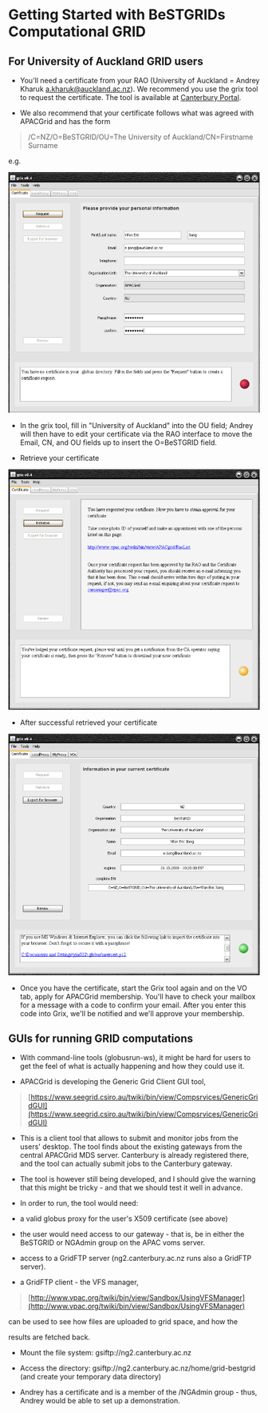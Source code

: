 # Getting Started with BeSTGRIDs Computational GRID

## For University of Auckland GRID users

- You'll need a certificate from your RAO (University of Auckland = Andrey Kharuk a.kharuk@auckland.ac.nz). We recommend you use the grix tool to request the certificate.  The tool is available at [Canterbury Portal](https://ngportal.canterbury.ac.nz/grid/grix-jdk5-bestgrid.jnlp).

- We also recommend that your certificate follows what was agreed with APACGrid and has the form

>  /C=NZ/O=BeSTGRID/OU=The University of Auckland/CN=Firstname Surname

e.g.

![YifanEricGrixRequest.PNG](./attachments/YifanEricGrixRequest.PNG)
- In the grix tool, fill in "University of Auckland"  into the OU field; Andrey will then have to edit your certificate via the RAO interface to move the Email, CN, and OU fields up to insert the O=BeSTGRID field.

- Retrieve your certificate

![YifanEricGrixRequestRetrieve.PNG](./attachments/YifanEricGrixRequestRetrieve.PNG)
- After successful retrieved your certificate

![YifanEricGrixRequestRetrieved.PNG](./attachments/YifanEricGrixRequestRetrieved.PNG)
- Once you have the certificate, start the Grix tool again and on the VO tab, apply for APACGrid membership.  You'll have to check your mailbox for a message with a code to confirm your email.  After you enter this code into Grix, we'll be notified and we'll approve your membership.

## GUIs for running GRID computations

- With command-line tools (globusrun-ws), it might be hard for users to get the feel of what is actually happening and how they could use it.

- APACGrid is developing the Generic Grid Client GUI tool,

>  [https://www.seegrid.csiro.au/twiki/bin/view/Compsrvices/GenericGridGUI](https://www.seegrid.csiro.au/twiki/bin/view/Compsrvices/GenericGridGUI)

- This is a client tool that allows to submit and monitor jobs from the users' desktop.  The tool finds about the existing gateways from the central APACGrid MDS server.  Canterbury is already registered there, and the tool can actually submit jobs to the Canterbury gateway.

- The tool is however still being developed, and I should give the warning that this might be tricky - and that we should test it well in advance.

- In order to run, the tool would need:
	
- a valid globus proxy for the user's X509 certificate (see above)
- the user would need access to our gateway - that is, be in either the BeSTGRID or NGAdmin group on the APAC voms server.
- access to a GridFTP server (ng2.canterbury.ac.nz runs also a GridFTP server).
- a GridFTP client - the VFS manager,

>  [http://www.vpac.org/twiki/bin/view/Sandbox/UsingVFSManager](http://www.vpac.org/twiki/bin/view/Sandbox/UsingVFSManager)

can be used to see how files are uploaded to grid space, and how the

results are fetched back.

- Mount the file system: gsiftp://ng2.canterbury.ac.nz
- Access the directory: gsiftp://ng2.canterbury.ac.nz/home/grid-bestgrid (and create your temporary data directory)

- Andrey has a certificate and is a member of the /NGAdmin group - thus, Andrey would be able to set up a demonstration.
